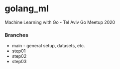 # golang_ml
Machine Learning with Go - Tel Aviv Go Meetup 2020

### Branches
- main - general setup, datasets, etc.
- step01
- step02
- step03
